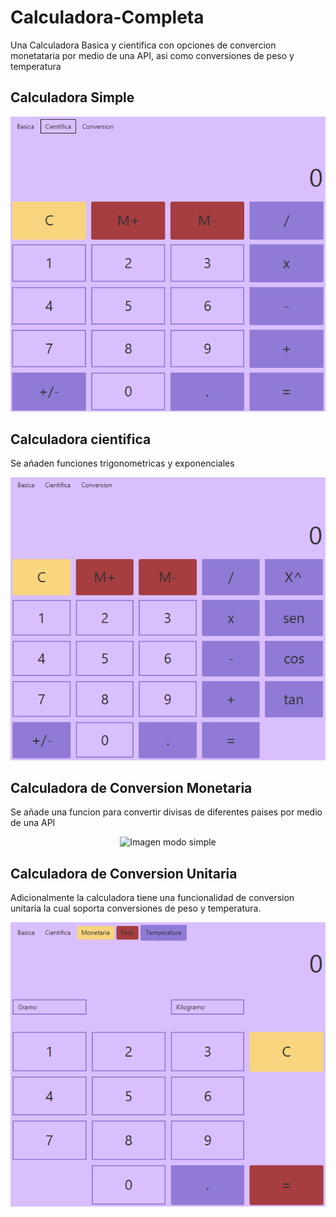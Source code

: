 # Calculadora-Completa

Una Calculadora Basica y cientifica con opciones de convercion monetataria por medio de una API, asi como conversiones de peso y temperatura

## Calculadora Simple

<p align="center">
    <img src="Media/simple.png" alt="Imagen modo simple">
</p>

## Calculadora cientifica

Se añaden funciones trigonometricas y exponenciales

<p align="center">
    <img src="Media/cientifica.png" alt="Imagen modo simple">
</p>

## Calculadora de Conversion Monetaria

Se añade una funcion para convertir divisas de diferentes paises por medio de una API

<p align="center">
    <img src="Media/conversion.png" alt="Imagen modo simple">
</p>

## Calculadora de Conversion Unitaria

Adicionalmente la calculadora tiene una funcionalidad de conversion unitaria la cual soporta conversiones de peso y temperatura.

<p align="center">
    <img src="Media/peso.png" alt="Imagen modo simple">
</p>
